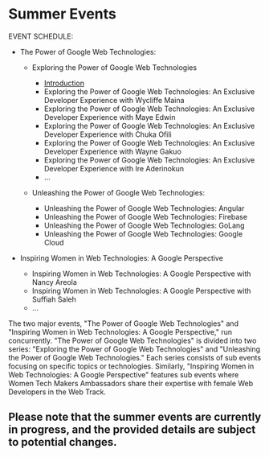 # Summer Events

EVENT SCHEDULE:

- The Power of Google Web Technologies:
  - Exploring the Power of Google Web Technologies 
    - [Introduction](https://gdsc.community.dev/events/details/developer-student-clubs-babcock-university-presents-exploring-the-power-of-google-web-technologies/) 
    - Exploring the Power of Google Web Technologies: An Exclusive Developer Experience with Wycliffe Maina
    - Exploring the Power of Google Web Technologies: An Exclusive Developer Experience with Maye Edwin
    - Exploring the Power of Google Web Technologies: An Exclusive Developer Experience with Chuka Ofili
    - Exploring the Power of Google Web Technologies: An Exclusive Developer Experience with Wayne Gakuo
    - Exploring the Power of Google Web Technologies: An Exclusive Developer Experience with Ire Aderinokun
    - ...
  
  - Unleashing the Power of Google Web Technologies:
    - Unleashing the Power of Google Web Technologies: Angular
    - Unleashing the Power of Google Web Technologies: Firebase
    - Unleashing the Power of Google Web Technologies: GoLang
    - Unleashing the Power of Google Web Technologies: Google Cloud
  
  
- Inspiring Women in Web Technologies: A Google Perspective
  - Inspiring Women in Web Technologies: A Google Perspective with Nancy Areola
  - Inspiring Women in Web Technologies: A Google Perspective with Suffiah Saleh    
  - ...

The two major events, "The Power of Google Web Technologies" and "Inspiring Women in Web Technologies: A Google Perspective," run concurrently. "The Power of Google Web Technologies" is divided into two series: "Exploring the Power of Google Web Technologies" and "Unleashing the Power of Google Web Technologies." Each series consists of sub events focusing on specific topics or technologies. Similarly, "Inspiring Women in Web Technologies: A Google Perspective" features sub events where Women Tech Makers Ambassadors share their expertise with female Web Developers in the Web Track.

## Please note that the summer events are currently in progress, and the provided details are subject to potential changes.
